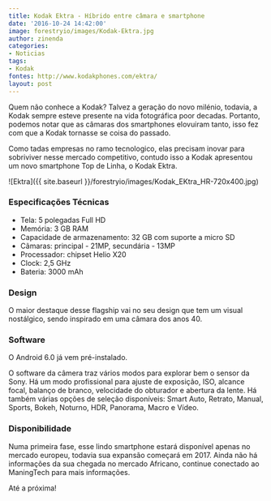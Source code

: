 ```yaml
---
title: Kodak Ektra - Híbrido entre câmara e smartphone
date: '2016-10-24 14:42:00'
image: forestryio/images/Kodak-Ektra.jpg
author: zinenda
categories:
- Noticias
tags:
- Kodak
fontes: http://www.kodakphones.com/ektra/
layout: post
---
```

Quem não conhece a Kodak? Talvez a geração do novo milénio, todavia, a Kodak sempre esteve presente na vida fotográfica poor decadas.
Portanto, podemos notar que as câmaras dos smartphones elovuiram tanto, isso fez com que a Kodak tornasse se coisa do passado.

Como tadas empresas no ramo tecnologico, elas precisam inovar para sobriviver nesse mercado competitivo, contudo isso a Kodak apresentou um novo smartphone Top de Linha, o Kodak Ektra.

![Ektra]({{ site.baseurl }}/forestryio/images/Kodak_EKtra_HR-720x400.jpg)

### Especificações Técnicas
* Tela: 5 polegadas Full HD
* Memória: 3 GB RAM
* Capacidade de armazenamento: 32 GB com suporte a micro SD
* Cãmaras: principal - 21MP, secundária - 13MP
* Processador: chipset Helio X20
* Clock: 2,5 GHz
* Bateria: 3000 mAh


### Design
O maior destaque desse flagship vai no seu design que tem um visual nostálgico, sendo inspirado em uma câmara dos anos 40.

### Software 
O Android 6.0 já vem pré-instalado.

O software da câmera traz vários modos para explorar bem o sensor da Sony. Há um modo profissional para ajuste de exposição, ISO, alcance focal, balanço de branco, velocidade do obturador e abertura da lente. Há também várias opções de seleção disponíveis: Smart Auto, Retrato, Manual, Sports, Bokeh, Noturno, HDR, Panorama, Macro e Vídeo.

### Disponibilidade
Numa primeira fase, esse lindo smartphone estará disponível apenas no mercado europeu, todavia sua expansão começará em 2017. Ainda não há informações da sua chegada no mercado Africano, continue conectado ao ManingTech para mais informações.

Até a próxima!
